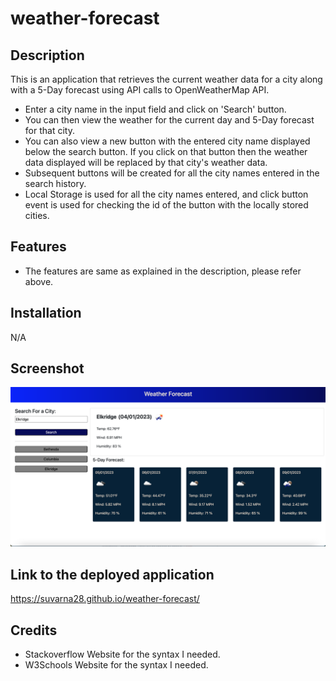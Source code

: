 # weather-forecast

## Description 

This is an application that retrieves the current weather data for a city along with a 5-Day forecast using API calls to OpenWeatherMap API.

* Enter a city name in the input field and click on 'Search' button.
* You can then view the weather for the current day and 5-Day forecast for that city. 
* You can also view a new button with the entered city name displayed below the search button. If you click on that button then the weather data displayed will be replaced by that city's weather data. 
* Subsequent buttons will be created for all the city names entered in the search history.
* Local Storage is used for all the city names entered, and click button event is used for checking the id of the button with the locally stored cities. 

## Features

* The features are same as explained in the description, please refer above.

## Installation

N/A

## Screenshot

![Main Webpage](./screenshot/screenshot.png)

## Link to the deployed application

https://suvarna28.github.io/weather-forecast/ 

## Credits

* Stackoverflow Website for the syntax I needed. 
* W3Schools Website for the syntax I needed. 

